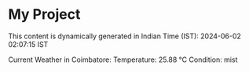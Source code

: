 # My Project

This content is dynamically generated in Indian Time (IST): 2024-06-02 02:07:15 IST


Current Weather in Coimbatore:
Temperature: 25.88 °C
Condition: mist
